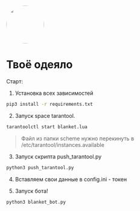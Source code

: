 <style>
  .round { 
    border-radius: 100px;
  }
</style>
<img class=".round" src="https://github.com/ICQ-BOTS/blanket_bot/blob/main/blanket.png" width="100" height="100" style="border-radius: 100px;">


# Твоё одеяло

Старт:
1. Установка всех зависимостей 
```bash
pip3 install -r requirements.txt
```

2. Запуск space tarantool.
```bash
tarantoolctl start blanket.lua
```
> Файл из папки scheme нужно перекинуть в /etc/tarantool/instances.available

3. Запуск скрипта push_tarantool.py
```bash
python3 push_tarantool.py
```

4. Вставляем свои данные в config.ini - токен

5. Запуск бота!
```bash
python3 blanket_bot.py
```
